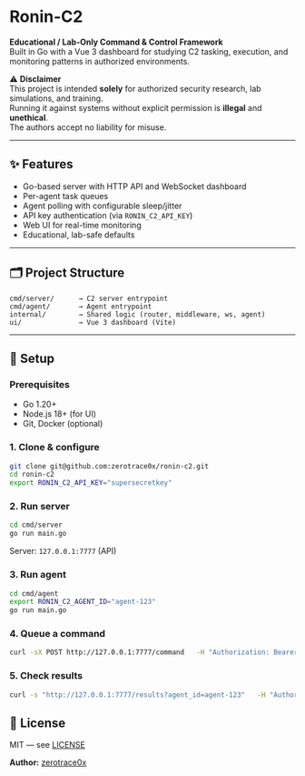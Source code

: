 # Ronin-C2

**Educational / Lab-Only Command & Control Framework**  
Built in Go with a Vue 3 dashboard for studying C2 tasking, execution, and monitoring patterns in authorized environments.

⚠ **Disclaimer**  
This project is intended **solely** for authorized security research, lab simulations, and training.  
Running it against systems without explicit permission is **illegal** and **unethical**.  
The authors accept no liability for misuse.

---

## ✨ Features
- Go-based server with HTTP API and WebSocket dashboard
- Per-agent task queues
- Agent polling with configurable sleep/jitter
- API key authentication (via `RONIN_C2_API_KEY`)
- Web UI for real-time monitoring
- Educational, lab-safe defaults

---

## 🗂 Project Structure
```
cmd/server/      → C2 server entrypoint  
cmd/agent/       → Agent entrypoint  
internal/        → Shared logic (router, middleware, ws, agent)  
ui/              → Vue 3 dashboard (Vite)  
```

---

## 🔧 Setup

### Prerequisites
- Go 1.20+
- Node.js 18+ (for UI)
- Git, Docker (optional)

### 1. Clone & configure
```bash
git clone git@github.com:zerotrace0x/ronin-c2.git
cd ronin-c2
export RONIN_C2_API_KEY="supersecretkey"
```

### 2. Run server
```bash
cd cmd/server
go run main.go
```
Server: `127.0.0.1:7777` (API)

### 3. Run agent
```bash
cd cmd/agent
export RONIN_C2_AGENT_ID="agent-123"
go run main.go
```

### 4. Queue a command
```bash
curl -sX POST http://127.0.0.1:7777/command   -H "Authorization: Bearer $RONIN_C2_API_KEY"   -H "Content-Type: application/json"   -d '{"agent_id":"agent-123","command":"whoami"}' | jq
```

### 5. Check results
```bash
curl -s "http://127.0.0.1:7777/results?agent_id=agent-123"   -H "Authorization: Bearer $RONIN_C2_API_KEY" | jq
```

## 📜 License
MIT — see [LICENSE](LICENSE)

**Author:** [zerotrace0x](https://github.com/zerotrace0x)
